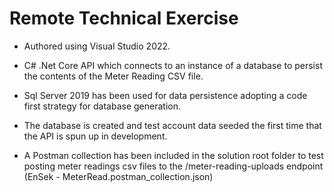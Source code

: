 # Remote Technical Exercise

* Authored using Visual Studio 2022.

* C# .Net Core API which connects to an instance of a database to persist the contents of the Meter Reading CSV file.

* Sql Server 2019 has been used for data persistence adopting a code first strategy for database generation.

* The database is created and test account data seeded the first time that the API is spun up in development.

* A Postman collection has been included in the solution root folder to test posting meter readings csv files to the /meter-reading-uploads endpoint (EnSek - MeterRead.postman_collection.json)
